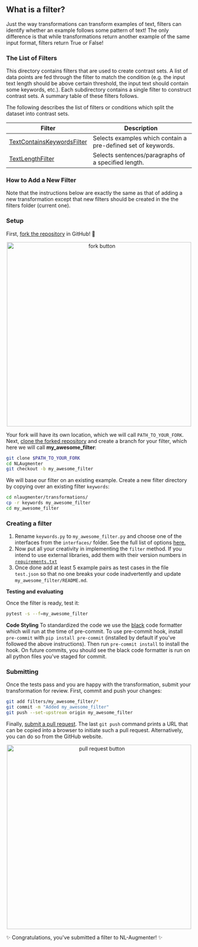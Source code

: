 ## What is a filter?
Just the way transformations can transform examples of text, filters can identify whether an example follows some pattern of text! The only difference is that while transformations return another example of the same input format, filters return True or False!

### The List of Filters

This directory contains filters that are used to create contrast sets. A list of data points are fed through the filter to match the condition (e.g. the input text length should be above certain threshold, the input text should contain some keywords, etc.). Each subdirectory contains a single filter to construct contrast sets. A summary table of these filters follows.

The following describes the list of filters or conditions which split the dataset into contrast sets.

| Filter                             | Description
| ------- | -----------
| [TextContainsKeywordsFilter](keywords)              | Selects examples which contain a pre-defined set of keywords.
| [TextLengthFilter](length)     | Selects sentences/paragraphs of a specified length.


### How to Add a New Filter
Note that the instructions below are exactly the same as that of adding a new transformation except that new filters should be created in the the filters folder (current one).
### Setup

First, [fork the repository](https://docs.github.com/en/github/getting-started-with-github/fork-a-repo) in GitHub! :fork_and_knife:
<a href="https://docs.github.com/en/github/getting-started-with-github/fork-a-repo">
<div style="text-align:center"><img src="https://docs.github.com/assets/images/help/repository/fork_button.jpg" alt="fork button" width="500"/></div>
</a>

Your fork will have its own location, which we will call `PATH_TO_YOUR_FORK`.
Next, [clone the forked repository](https://docs.github.com/en/github/creating-cloning-and-archiving-repositories/cloning-a-repository) and create a branch for your filter, which here we will call **my_awesome_filter**:
```bash
git clone $PATH_TO_YOUR_FORK
cd NLAugmenter
git checkout -b my_awesome_filter
```
We will base our filter on an existing example.
Create a new filter directory by copying over an existing filter `keywords`:
```bash
cd nlaugmenter/transformations/
cp -r keywords my_awesome_filter
cd my_awesome_filter
```

### Creating a filter
1. Rename `keywords.py` to `my_awesome_filter.py` and choose one of the interfaces from the `interfaces/` folder. See the full list of options [here.](../interfaces)
2. Now put all your creativity in implementing the `filter` method. If you intend to use external libraries, add them with their version numbers in [`requirements.txt`](../requirements.txt)
3. Once done add at least 5 example pairs as test cases in the file `test.json` so that no one breaks your code inadvertently and update `my_awesome_filter/README.md`.


**Testing and evaluating**

Once the filter is ready, test it:
```bash
pytest -s --f=my_awesome_filter
```

**Code Styling** To standardized the code we use the [black](https://github.com/psf/black) code formatter which will run at the time of pre-commit.
To use pre-commit hook, install `pre-commit` with `pip install pre-commit` (installed by default if you've followed the above instructions).
Then run `pre-commit install` to install the hook. On future commits, you should see the black code formatter is run on all python files you've staged for commit.

### Submitting

Once the tests pass and you are happy with the transformation, submit your transformation for review.
First, commit and push your changes:
```bash
git add filters/my_awesome_filter/*
git commit -m "Added my_awesome_filter"
git push --set-upstream origin my_awesome_filter
```
Finally, [submit a pull request](https://docs.github.com/en/github/collaborating-with-issues-and-pull-requests/creating-a-pull-request).
The last `git push` command prints a URL that can be copied into a browser to initiate such a pull request.
Alternatively, you can do so from the GitHub website.
<a href="https://docs.github.com/en/github/collaborating-with-issues-and-pull-requests/creating-a-pull-request">
<div style="text-align:center"><img src="https://docs.github.com/assets/images/help/pull_requests/pull-request-start-review-button.png" alt="pull request button" width="500"/></div>
</a>

:sparkles: Congratulations, you've submitted a filter to NL-Augmenter! :sparkles: